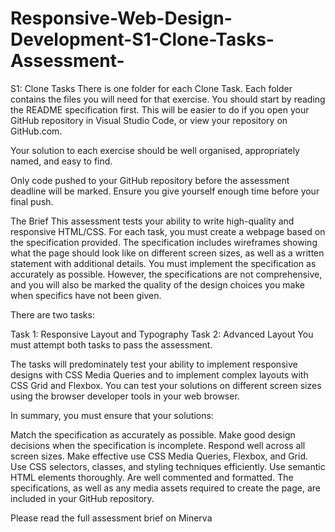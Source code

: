 # Responsive-Web-Design-Development-S1-Clone-Tasks-Assessment-
S1: Clone Tasks
There is one folder for each Clone Task. Each folder contains the files you will need for that exercise. You should start by reading the README specification first. This will be easier to do if you open your GitHub repository in Visual Studio Code, or view your repository on GitHub.com.

Your solution to each exercise should be well organised, appropriately named, and easy to find.

Only code pushed to your GitHub repository before the assessment deadline will be marked. Ensure you give yourself enough time before your final push.

The Brief
This assessment tests your ability to write high-quality and responsive HTML/CSS. For each task, you must create a webpage based on the specification provided. The specification includes wireframes showing what the page should look like on different screen sizes, as well as a written statement with additional details. You must implement the specification as accurately as possible. However, the specifications are not comprehensive, and you will also be marked the quality of the design choices you make when specifics have not been given.

There are two tasks:

Task 1: Responsive Layout and Typography
Task 2: Advanced Layout
You must attempt both tasks to pass the assessment.

The tasks will predominately test your ability to implement responsive designs with CSS Media Queries and to implement complex layouts with CSS Grid and Flexbox. You can test your solutions on different screen sizes using the browser developer tools in your web browser.

In summary, you must ensure that your solutions:

Match the specification as accurately as possible.
Make good design decisions when the specification is incomplete.
Respond well across all screen sizes.
Make effective use CSS Media Queries, Flexbox, and Grid.
Use CSS selectors, classes, and styling techniques efficiently.
Use semantic HTML elements thoroughly.
Are well commented and formatted.
The specifications, as well as any media assets required to create the page, are included in your GitHub repository.

Please read the full assessment brief on Minerva

